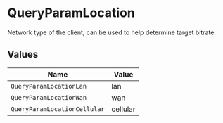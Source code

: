# QueryParamLocation

Network type of the client, can be used to help determine target bitrate.


## Values

| Name                         | Value                        |
| ---------------------------- | ---------------------------- |
| `QueryParamLocationLan`      | lan                          |
| `QueryParamLocationWan`      | wan                          |
| `QueryParamLocationCellular` | cellular                     |